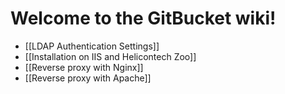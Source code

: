 Welcome to the GitBucket wiki!
====
 * [[LDAP Authentication Settings]]
 * [[Installation on IIS and Helicontech Zoo]]
 * [[Reverse proxy with Nginx]]
 * [[Reverse proxy with Apache]]